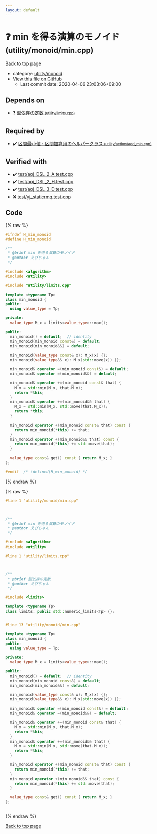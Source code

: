 ```yaml
---
layout: default
---
```


<!-- mathjax config similar to math.stackexchange -->
<script type="text/javascript" async
  src="https://cdnjs.cloudflare.com/ajax/libs/mathjax/2.7.5/MathJax.js?config=TeX-MML-AM_CHTML">
</script>
<script type="text/x-mathjax-config">
  MathJax.Hub.Config({
    TeX: { equationNumbers: { autoNumber: "AMS" }},
    tex2jax: {
      inlineMath: [ ['$','$'] ],
      processEscapes: true
    },
    "HTML-CSS": { matchFontHeight: false },
    displayAlign: "left",
    displayIndent: "2em"
  });
</script>

<script type="text/javascript" src="https://cdnjs.cloudflare.com/ajax/libs/jquery/3.4.1/jquery.min.js"></script>
<script src="https://cdn.jsdelivr.net/npm/jquery-balloon-js@1.1.2/jquery.balloon.min.js" integrity="sha256-ZEYs9VrgAeNuPvs15E39OsyOJaIkXEEt10fzxJ20+2I=" crossorigin="anonymous"></script>
<script type="text/javascript" src="../../../assets/js/copy-button.js"></script>
<link rel="stylesheet" href="../../../assets/css/copy-button.css" />


# :question: min を得る演算のモノイド <small>(utility/monoid/min.cpp)</small>

<a href="../../../index.html">Back to top page</a>

* category: <a href="../../../index.html#0991b1681f77f54af5325f2eb1ef5d3e">utility/monoid</a>
* <a href="{{ site.github.repository_url }}/blob/master/utility/monoid/min.cpp">View this file on GitHub</a>
    - Last commit date: 2020-04-06 23:03:06+09:00




## Depends on

* :question: <a href="../limits.cpp.html">型依存の定数 <small>(utility/limits.cpp)</small></a>


## Required by

* :heavy_check_mark: <a href="../action/add_min.cpp.html">区間最小値・区間加算用のヘルパークラス <small>(utility/action/add_min.cpp)</small></a>


## Verified with

* :heavy_check_mark: <a href="../../../verify/test/aoj_DSL_2_A.test.cpp.html">test/aoj_DSL_2_A.test.cpp</a>
* :heavy_check_mark: <a href="../../../verify/test/aoj_DSL_2_H.test.cpp.html">test/aoj_DSL_2_H.test.cpp</a>
* :heavy_check_mark: <a href="../../../verify/test/aoj_DSL_3_D.test.cpp.html">test/aoj_DSL_3_D.test.cpp</a>
* :x: <a href="../../../verify/test/yj_staticrmq.test.cpp.html">test/yj_staticrmq.test.cpp</a>


## Code

<a id="unbundled"></a>
{% raw %}
```cpp
#ifndef H_min_monoid
#define H_min_monoid

/**
 * @brief min を得る演算のモノイド
 * @author えびちゃん
 */

#include <algorithm>
#include <utility>

#include "utility/limits.cpp"

template <typename Tp>
class min_monoid {
public:
  using value_type = Tp;

private:
  value_type M_x = limits<value_type>::max();

public:
  min_monoid() = default;  // identity
  min_monoid(min_monoid const&) = default;
  min_monoid(min_monoid&&) = default;

  min_monoid(value_type const& x): M_x(x) {};
  min_monoid(value_type&& x): M_x(std::move(x)) {};

  min_monoid& operator =(min_monoid const&) = default;
  min_monoid& operator =(min_monoid&&) = default;

  min_monoid& operator +=(min_monoid const& that) {
    M_x = std::min(M_x, that.M_x);
    return *this;
  }
  min_monoid& operator +=(min_monoid&& that) {
    M_x = std::min(M_x, std::move(that.M_x));
    return *this;
  }

  min_monoid operator +(min_monoid const& that) const {
    return min_monoid(*this) += that;
  }
  min_monoid operator +(min_monoid&& that) const {
    return min_monoid(*this) += std::move(that);
  }

  value_type const& get() const { return M_x; }
};

#endif  /* !defined(H_min_monoid) */

```
{% endraw %}

<a id="bundled"></a>
{% raw %}
```cpp
#line 1 "utility/monoid/min.cpp"



/**
 * @brief min を得る演算のモノイド
 * @author えびちゃん
 */

#include <algorithm>
#include <utility>

#line 1 "utility/limits.cpp"



/**
 * @brief 型依存の定数
 * @author えびちゃん
 */

#include <limits>

template <typename Tp>
class limits: public std::numeric_limits<Tp> {};


#line 13 "utility/monoid/min.cpp"

template <typename Tp>
class min_monoid {
public:
  using value_type = Tp;

private:
  value_type M_x = limits<value_type>::max();

public:
  min_monoid() = default;  // identity
  min_monoid(min_monoid const&) = default;
  min_monoid(min_monoid&&) = default;

  min_monoid(value_type const& x): M_x(x) {};
  min_monoid(value_type&& x): M_x(std::move(x)) {};

  min_monoid& operator =(min_monoid const&) = default;
  min_monoid& operator =(min_monoid&&) = default;

  min_monoid& operator +=(min_monoid const& that) {
    M_x = std::min(M_x, that.M_x);
    return *this;
  }
  min_monoid& operator +=(min_monoid&& that) {
    M_x = std::min(M_x, std::move(that.M_x));
    return *this;
  }

  min_monoid operator +(min_monoid const& that) const {
    return min_monoid(*this) += that;
  }
  min_monoid operator +(min_monoid&& that) const {
    return min_monoid(*this) += std::move(that);
  }

  value_type const& get() const { return M_x; }
};



```
{% endraw %}

<a href="../../../index.html">Back to top page</a>

